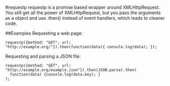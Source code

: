 #requestp
requestp is a promise based wrapper around XMLHttpRequest. You still get all the power of XMLHttpRequest, but you pass the arguments as a object and use .then() instead of event handlers, which leads to cleaner code.

##Examples
Requesting a web page:
```
requestp({method: "GET", url: "http://example.org/"}).then(function(data){ console.log(data); });
```
Requesting and parsing a JSON file:
```
requestp({method: "GET", url: "http://example.org/example.json"}).then(JSON.parse).then(
  function(data) {console.log(data.key); }
);
```
